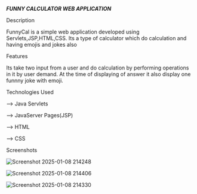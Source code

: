  *******FUNNY CALCULATOR WEB APPLICATION*******


Description

FunnyCal is a simple web application developed using Servlets,JSP,HTML,CSS. Its a type of calculator which do calculation and having emojis and jokes also

Features

Its take two input from a user and do calculation by performing operations in it by user demand. At the time of displaying of answer it also display one funnny joke with emoji.

Technologies Used

--> Java Servlets

--> JavaServer Pages(JSP)

--> HTML

--> CSS

Screenshots

![Screenshot 2025-01-08 214248](https://github.com/user-attachments/assets/c9058fed-1e6b-4f25-8de7-4466d8bdd8df)

![Screenshot 2025-01-08 214406](https://github.com/user-attachments/assets/0e3c2892-3ef4-43b4-a51f-a3641f7a8f2a)

![Screenshot 2025-01-08 214330](https://github.com/user-attachments/assets/9eb76132-5de5-4d80-a475-b1d4efd098f8)




